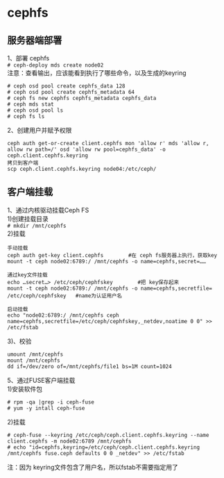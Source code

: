 cephfs
======
服务器端部署
----------
1、部署 cephfs  
``` # ceph-deploy mds create node02 ```  
注意：查看输出，应该能看到执行了哪些命令，以及生成的keyring  
```
# ceph osd pool create cephfs_data 128
# ceph osd pool create cephfs_metadata 64
# ceph fs new cephfs cephfs_metadata cephfs_data
# ceph mds stat
# ceph osd pool ls
# ceph fs ls
```  
2、创建用户并赋予权限  
```
ceph auth get-or-create client.cephfs mon 'allow r' mds 'allow r, allow rw path=/' osd 'allow rw pool=cephfs_data' -o ceph.client.cephfs.keyring
拷贝到客户端
scp ceph.client.cephfs.keyring node04:/etc/ceph/
```  

客户端挂载
--------
1、通过内核驱动挂载Ceph FS  
1)创建挂载目录  
``` # mkdir /mnt/cephfs ```  
2)挂载  
```
手动挂载
ceph auth get-key client.cephfs        #在 ceph fs服务器上执行，获取key
mount -t ceph node02:6789:/ /mnt/cephfs -o name=cephfs,secret=……

通过key文件挂载
echo …secret…> /etc/ceph/cephfskey        #把 key保存起来
mount -t ceph node02:6789:/ /mnt/cephfs -o name=cephfs,secretfile= /etc/ceph/cephfskey   #name为认证用户名

启动挂载
echo "node02:6789:/ /mnt/cephfs ceph name=cephfs,secretfile=/etc/ceph/cephfskey,_netdev,noatime 0 0" >> /etc/fstab
```  
3)、校验  
```
umount /mnt/cephfs
mount /mnt/cephfs
dd if=/dev/zero of=/mnt/cephfs/file1 bs=1M count=1024
```  


5、通过FUSE客户端挂载  
1)安装软件包  
```
# rpm -qa |grep -i ceph-fuse 
# yum -y intall ceph-fuse
``` 
2)挂载  
```
# ceph-fuse --keyring /etc/ceph/ceph.client.cephfs.keyring --name client.cephfs -m node02:6789 /mnt/cephfs
# echo "id=cephfs,keyring=/etc/ceph/ceph.client.cephfs.keyring /mnt/cephfs fuse.ceph defaults 0 0 _netdev" >> /etc/fstab
```  
注：因为 keyring文件包含了用户名，所以fstab不需要指定用了  
